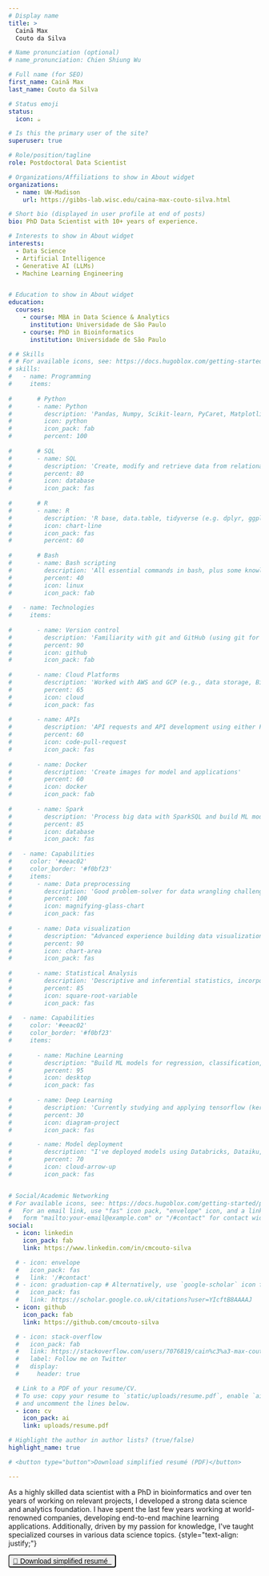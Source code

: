```yaml
---
# Display name
title: >
  Cainã Max  
  Couto da Silva

# Name pronunciation (optional)
# name_pronunciation: Chien Shiung Wu

# Full name (for SEO)
first_name: Cainã Max
last_name: Couto da Silva

# Status emoji
status:
  icon: ☕️

# Is this the primary user of the site?
superuser: true

# Role/position/tagline
role: Postdoctoral Data Scientist

# Organizations/Affiliations to show in About widget
organizations:
  - name: UW-Madison
    url: https://gibbs-lab.wisc.edu/caina-max-couto-silva.html

# Short bio (displayed in user profile at end of posts)
bio: PhD Data Scientist with 10+ years of experience.

# Interests to show in About widget
interests:
  - Data Science
  - Artificial Intelligence
  - Generative AI (LLMs)
  - Machine Learning Engineering


# Education to show in About widget
education:
  courses:
    - course: MBA in Data Science & Analytics
      institution: Universidade de São Paulo
    - course: PhD in Bioinformatics
      institution: Universidade de São Paulo

# # Skills
# # For available icons, see: https://docs.hugoblox.com/getting-started/page-builder/#icons
# skills:
#   - name: Programming
#     items:
    
#       # Python
#       - name: Python
#         description: 'Pandas, Numpy, Scikit-learn, PyCaret, Matplotlib, Seaborn, Plotly, Folium, BeautifulSoup, Selenium, etc.'
#         icon: python
#         icon_pack: fab
#         percent: 100
        
#       # SQL
#       - name: SQL
#         description: 'Create, modify and retrieve data from relational database manage systems (e.g. MySQL, Postgres)'
#         percent: 80
#         icon: database
#         icon_pack: fas
        
#       # R
#       - name: R
#         description: 'R base, data.table, tidyverse (e.g. dplyr, ggplot2), plotly, Rmarkdown, Bioconductor packages, and more…'
#         icon: chart-line
#         icon_pack: fas
#         percent: 60
        
#       # Bash
#       - name: Bash scripting
#         description: 'All essential commands in bash, plus some knowledge with awk and sed.'
#         percent: 40
#         icon: linux
#         icon_pack: fab
        
#   - name: Technologies
#     items:
    
#       - name: Version control
#         description: 'Familiarity with git and GitHub (using git for all projects)'
#         percent: 90
#         icon: github
#         icon_pack: fab
    
#       - name: Cloud Platforms
#         description: 'Worked with AWS and GCP (e.g., data storage, BigQuery, and Vertex AI.)'
#         percent: 65
#         icon: cloud
#         icon_pack: fas
        
#       - name: APIs
#         description: 'API requests and API development using either Flask or FastAPI'
#         percent: 60
#         icon: code-pull-request
#         icon_pack: fas
        
#       - name: Docker
#         description: 'Create images for model and applications'
#         percent: 60
#         icon: docker
#         icon_pack: fab
        
#       - name: Spark
#         description: 'Process big data with SparkSQL and build ML models with SparkMLlib'
#         percent: 85
#         icon: database
#         icon_pack: fas
        
#   - name: Capabilities
#     color: '#eeac02'
#     color_border: '#f0bf23'
#     items:
#       - name: Data preprocessing
#         description: 'Good problem-solver for data wrangling challenges. Familiar with data cleaning and feature-engineering for ML tasks.'
#         percent: 100
#         icon: magnifying-glass-chart
#         icon_pack: fas
        
#       - name: Data visualization
#         description: "Advanced experience building data visualizations using Python and R (specially static figures, but I'm also familiar with interactive approaches)."
#         percent: 90
#         icon: chart-area
#         icon_pack: fas
        
#       - name: Statistical Analysis
#         description: 'Descriptive and inferential statistics, incorporating theory into practical applications and in the AI projects I worked on.'
#         percent: 85
#         icon: square-root-variable
#         icon_pack: fas
        
#   - name: Capabilities
#     color: '#eeac02'
#     color_border: '#f0bf23'
#     items:
    
#       - name: Machine Learning
#         description: "Build ML models for regression, classification, and clustering problems, as well as recommender systems, and time series models. I'm also familiar with autoML."
#         percent: 95
#         icon: desktop
#         icon_pack: fas
        
#       - name: Deep Learning
#         description: 'Currently studying and applying tensorflow (keras) and pytorch'
#         percent: 30
#         icon: diagram-project
#         icon_pack: fas

#       - name: Model deployment
#         description: "I've deployed models using Databricks, Dataiku, MLflow, Docker, FastAPI/Flask, alongside the version control and best coding practices."
#         percent: 70
#         icon: cloud-arrow-up
#         icon_pack: fas


# Social/Academic Networking
# For available icons, see: https://docs.hugoblox.com/getting-started/page-builder/#icons
#   For an email link, use "fas" icon pack, "envelope" icon, and a link in the
#   form "mailto:your-email@example.com" or "/#contact" for contact widget.
social:
  - icon: linkedin
    icon_pack: fab
    link: https://www.linkedin.com/in/cmcouto-silva

  # - icon: envelope
  #   icon_pack: fas
  #   link: '/#contact'
  # - icon: graduation-cap # Alternatively, use `google-scholar` icon from `ai` icon pack
  #   icon_pack: fas
  #   link: https://scholar.google.co.uk/citations?user=YIcftB8AAAAJ
  - icon: github
    icon_pack: fab
    link: https://github.com/cmcouto-silva

  # - icon: stack-overflow
  #   icon_pack: fab
  #   link: https://stackoverflow.com/users/7076819/cain%c3%a3-max-couto-silva
  #   label: Follow me on Twitter
  #   display:
  #     header: true

  # Link to a PDF of your resume/CV.
  # To use: copy your resume to `static/uploads/resume.pdf`, enable `ai` icons in `params.yaml`,
  # and uncomment the lines below.
  - icon: cv
    icon_pack: ai
    link: uploads/resume.pdf

# Highlight the author in author lists? (true/false)
highlight_name: true

# <button type="button">Download simplified resumé (PDF)</button>

---
```


As a highly skilled data scientist with a PhD in bioinformatics and over ten years of working on relevant projects, I developed a strong data science and analytics foundation. I have spent the last few years working at world-renowned companies, developing end-to-end machine learning applications. Additionally, driven by my passion for knowledge, I've taught specialized courses in various data science topics.
{style="text-align: justify;"}

<button type="button" style="font-size:14px; border-radius:4px; padding:3px 7px;"><a href="/uploads/resume.pdf" style="color: black;">🔗 Download simplified resumé &nbsp;</a></button>
